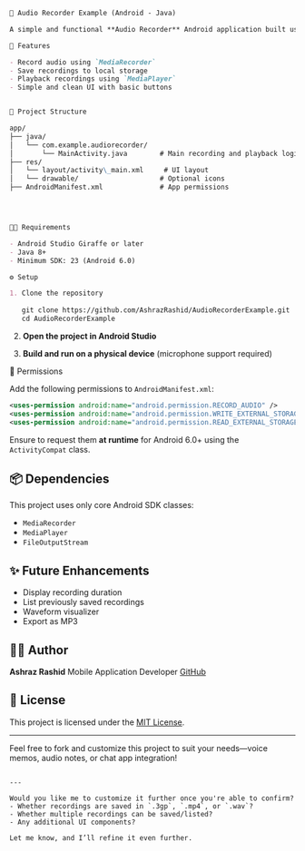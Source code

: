 
```markdown
🎤 Audio Recorder Example (Android - Java)

A simple and functional **Audio Recorder** Android application built using **Java**. This project demonstrates how to record and play back audio using the device’s microphone and store the recordings locally.

🚀 Features

- Record audio using `MediaRecorder`
- Save recordings to local storage
- Playback recordings using `MediaPlayer`
- Simple and clean UI with basic buttons


📁 Project Structure

app/
├── java/
│   └── com.example.audiorecorder/
│       └── MainActivity.java        # Main recording and playback logic
├── res/
│   └── layout/activity\_main.xml     # UI layout
│   └── drawable/                    # Optional icons
├── AndroidManifest.xml              # App permissions




🧑‍💻 Requirements

- Android Studio Giraffe or later
- Java 8+
- Minimum SDK: 23 (Android 6.0)

⚙️ Setup

1. Clone the repository
   
   git clone https://github.com/AshrazRashid/AudioRecorderExample.git
   cd AudioRecorderExample
````

2. **Open the project in Android Studio**

3. **Build and run on a physical device** (microphone support required)

🔐 Permissions

Add the following permissions to `AndroidManifest.xml`:

```xml
<uses-permission android:name="android.permission.RECORD_AUDIO" />
<uses-permission android:name="android.permission.WRITE_EXTERNAL_STORAGE" />
<uses-permission android:name="android.permission.READ_EXTERNAL_STORAGE" />
```

Ensure to request them **at runtime** for Android 6.0+ using the `ActivityCompat` class.

## 📦 Dependencies

This project uses only core Android SDK classes:

* `MediaRecorder`
* `MediaPlayer`
* `FileOutputStream`

## ✨ Future Enhancements

* Display recording duration
* List previously saved recordings
* Waveform visualizer
* Export as MP3

## 👨‍💻 Author

**Ashraz Rashid**
Mobile Application Developer
[GitHub](https://github.com/AshrazRashid)

## 📄 License

This project is licensed under the [MIT License](LICENSE).

---

Feel free to fork and customize this project to suit your needs—voice memos, audio notes, or chat app integration!

```

---

Would you like me to customize it further once you're able to confirm?
- Whether recordings are saved in `.3gp`, `.mp4`, or `.wav`?
- Whether multiple recordings can be saved/listed?
- Any additional UI components?

Let me know, and I’ll refine it even further.
```
